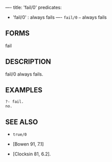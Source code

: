 —-
title: 'fail/0'
predicates:
 - 'fail/0' : always fails
—-
`fail/0` `—` always fails


## FORMS

fail


## DESCRIPTION

fail/0 always fails.


## EXAMPLES

```
?- fail.
no.
```


## SEE ALSO

- `true/0`

- [Bowen 91, 7.1]
- [Clocksin 81, 6.2]. 
